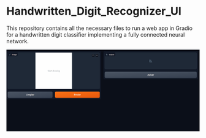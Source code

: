 # Handwritten_Digit_Recognizer_UI

This repository contains all the necessary files to run a web app in Gradio for a handwritten digit classifier implementing a fully connected neural network.

![Digit_gif](assets_img/Digit_recognition.gif) 

